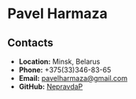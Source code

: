 # Pavel Harmaza

## Contacts

- **Location:** Minsk, Belarus
- **Phone:** +375(33)346-83-65
- **Email:** pavelharmaza@gmail.com
- **GitHub:** [NepravdaP](https://github.com/NepravdaP)
